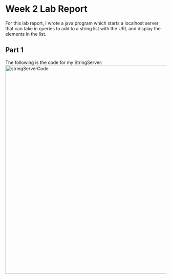 # Week 2 Lab Report
For this lab report, I wrote a java program which starts a localhost server that can take in queries to add to a string list with the URL and display the elements in the list. 
## Part 1
The following is the code for my StringServer:
<img width="652" alt="stringServerCode" src="https://user-images.githubusercontent.com/122562552/215205003-e50eb0ac-5af4-4abc-8f8e-fd031ba0e9f4.PNG">
